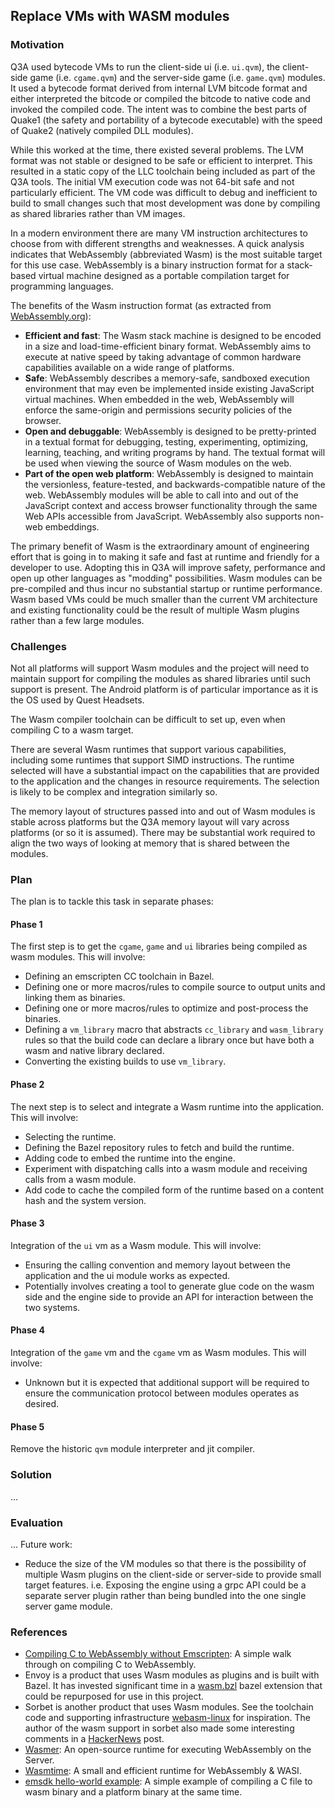 ## Replace VMs with WASM modules

### Motivation

Q3A used bytecode VMs to run the client-side ui (i.e. `ui.qvm`), the client-side game (i.e. `cgame.qvm`) and the server-side game (i.e. `game.qvm`) modules. It used a bytecode format derived from internal LVM bitcode format and either interpreted the bitcode or compiled the bitcode to native code and invoked the compiled code. The intent was to combine the best parts of Quake1 (the safety and portability of a bytecode executable) with the speed of Quake2 (natively compiled DLL modules).

While this worked at the time, there existed several problems. The LVM format was not stable or designed to be safe or efficient to interpret. This resulted in a static copy of the LLC toolchain being included as part of the Q3A tools. The initial VM execution code was not 64-bit safe and not particularly efficient. The VM code was difficult to debug and inefficient to build to small changes such that most development was done by compiling as shared libraries rather than VM images.

In a modern environment there are many VM instruction architectures to choose from with different strengths and weaknesses. A quick analysis indicates that WebAssembly (abbreviated Wasm) is the most suitable target for this use case. WebAssembly is a binary instruction format for a stack-based virtual machine designed as a portable compilation target for programming languages.

The benefits of the Wasm instruction format (as extracted from [WebAssembly.org](https://webassembly.org/)):

* **Efficient and fast**: The Wasm stack machine is designed to be encoded in a size and load-time-efficient binary format. WebAssembly aims to execute at native speed by taking advantage of common hardware capabilities available on a wide range of platforms.
* **Safe**: WebAssembly describes a memory-safe, sandboxed execution environment that may even be implemented inside existing JavaScript virtual machines. When embedded in the web, WebAssembly will enforce the same-origin and permissions security policies of the browser.
* **Open and debuggable**:  WebAssembly is designed to be pretty-printed in a textual format for debugging, testing, experimenting, optimizing, learning, teaching, and writing programs by hand. The textual format will be used when viewing the source of Wasm modules on the web.
* **Part of the open web platform**: WebAssembly is designed to maintain the versionless, feature-tested, and backwards-compatible nature of the web. WebAssembly modules will be able to call into and out of the JavaScript context and access browser functionality through the same Web APIs accessible from JavaScript. WebAssembly also supports non-web embeddings.

The primary benefit of Wasm is the extraordinary amount of engineering effort that is going in to making it safe and fast at runtime and friendly for a developer to use. Adopting this in Q3A will improve safety, performance and open up other languages as "modding" possibilities. Wasm modules can be pre-compiled and thus incur no substantial startup or runtime performance. Wasm based VMs could be much smaller than the current VM architecture and existing functionality could be the result of multiple Wasm plugins rather than a few large modules.

### Challenges

Not all platforms will support Wasm modules and the project will need to maintain support for compiling the modules as shared libraries until such support is present. The Android platform is of particular importance as it is the OS used by Quest Headsets.

The Wasm compiler toolchain can be difficult to set up, even when compiling C to a wasm target.

There are several Wasm runtimes that support various capabilities, including some runtimes that support SIMD instructions. The runtime selected will have a substantial impact on the capabilities that are provided to the application and the changes in resource requirements. The selection is likely to be complex and integration similarly so.

The memory layout of structures passed into and out of Wasm modules is stable across platforms but the Q3A memory layout will vary across platforms (or so it is assumed). There may be substantial work required to align the two ways of looking at memory that is shared between the modules.

### Plan

The plan is to tackle this task in separate phases:

#### Phase 1

The first step is to get the `cgame`, `game` and `ui` libraries being compiled as wasm modules. This will involve:

* Defining an emscripten CC toolchain in Bazel.
* Defining one or more macros/rules to compile source to output units and linking them as binaries.
* Defining one or more macros/rules to optimize and post-process the binaries.
* Defining a `vm_library` macro that abstracts `cc_library` and `wasm_library` rules so that the build code can declare a library once but have both a wasm and native library declared.
* Converting the existing builds to use `vm_library`.

#### Phase 2

The next step is to select and integrate a Wasm runtime into the application. This will involve:

* Selecting the runtime.
* Defining the Bazel repository rules to fetch and build the runtime.
* Adding code to embed the runtime into the engine.
* Experiment with dispatching calls into a wasm module and receiving calls from a wasm module.
* Add code to cache the compiled form of the runtime based on a content hash and the system version.

#### Phase 3

Integration of the `ui` vm as a Wasm module. This will involve:

* Ensuring the calling convention and memory layout between the application and the ui module works as expected.
* Potentially involves creating a tool to generate glue code on the wasm side and the engine side to provide an API for interaction between the two systems.

#### Phase 4

Integration of the `game` vm and the `cgame` vm as Wasm modules. This will involve:

* Unknown but it is expected that additional support will be required to ensure the communication protocol between modules operates as desired.

#### Phase 5

Remove the historic `qvm` module interpreter and jit compiler.

### Solution

...

### Evaluation

...
Future work:

* Reduce the size of the VM modules so that there is the possibility of multiple Wasm plugins on the client-side or server-side to provide small target features. i.e. Exposing the engine using a grpc API could be a separate server plugin rather than being bundled into the one single server game module.

### References

* [Compiling C to WebAssembly without Emscripten](https://dassur.ma/things/c-to-webassembly/): A simple walk through on compiling C to WebAssembly.
* Envoy is a product that uses Wasm modules as plugins and is built with Bazel. It has invested significant time in a [wasm.bzl](https://github.com/envoyproxy/envoy/blob/main/bazel/wasm/wasm.bzl) bazel extension that could be repurposed for use in this project.
* Sorbet is another product that uses Wasm modules. See the toolchain code and supporting infrastructure [webasm-linux](https://github.com/sorbet/sorbet/tree/master/tools/toolchain/webasm-linux) for inspiration. The author of the wasm support in sorbet also made some interesting comments in a [HackerNews](https://news.ycombinator.com/item?id=26290441) post.
* [Wasmer](https://docs.wasmer.io/): An open-source runtime for executing WebAssembly on the Server.
* [Wasmtime](https://wasmtime.dev/): A small and efficient runtime for WebAssembly & WASI.
* [emsdk hello-world example](https://github.com/emscripten-core/emsdk/blob/master/bazel/hello-world/BUILD): A simple example of compiling a C file to wasm binary and a platform binary at the same time.
